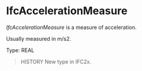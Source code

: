 # IfcAccelerationMeasure

_IfcAccelerationMeasure_ is a measure of acceleration.<!-- end of definition -->

Usually measured in m/s2.

Type: REAL

> HISTORY New type in IFC2x.
